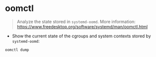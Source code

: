 # oomctl

> Analyze the state stored in `systemd-oomd`.
> More information: <https://www.freedesktop.org/software/systemd/man/oomctl.html>

- Show the current state of the cgroups and system contexts stored by `systemd-oomd`:

`oomctl dump`
